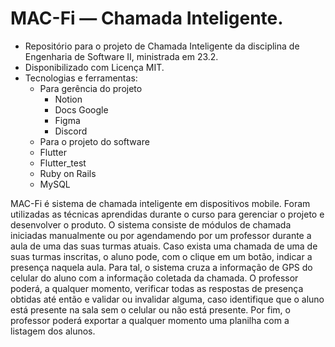 # MAC-Fi — Chamada Inteligente.

- Repositório para o projeto de Chamada Inteligente da disciplina de Engenharia de Software II, ministrada em 23.2.
- Disponibilizado com Licença MIT.
- Tecnologias e ferramentas:
  - Para gerência do projeto
    - Notion
    - Docs Google
    - Figma
    - Discord
  -  Para o projeto do software
    - Flutter
    - Flutter_test
    - Ruby on Rails
    - MySQL

MAC-Fi é sistema de chamada inteligente em dispositivos mobile. Foram utilizadas as técnicas aprendidas durante o curso para gerenciar o projeto e desenvolver o produto. O sistema consiste de módulos de chamada iniciadas manualmente ou por agendamendo por um professor durante a aula de uma das suas turmas atuais. Caso exista uma chamada de uma de suas turmas inscritas, o aluno pode, com o clique em um botão, indicar a presença naquela aula. Para tal, o sistema cruza a informação de GPS do celular do aluno com a informação coletada da chamada. O professor poderá, a qualquer momento, verificar todas as respostas de presença obtidas até então e validar ou invalidar alguma, caso identifique que o aluno está presente na sala sem o celular ou não está presente. Por fim, o professor poderá exportar a qualquer momento uma planilha com a listagem dos alunos.



